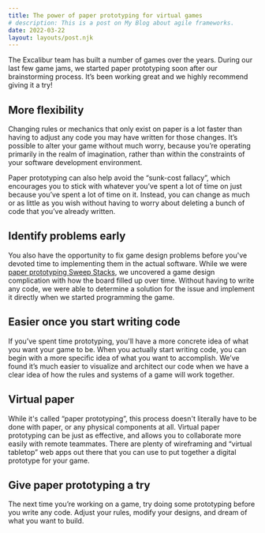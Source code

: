 ```yaml
---
title: The power of paper prototyping for virtual games
# description: This is a post on My Blog about agile frameworks.
date: 2022-03-22
layout: layouts/post.njk
---
```


The Excalibur team has built a number of games over the years. During our last few game jams, we started paper prototyping soon after our brainstorming process. It’s been working great and we highly recommend giving it a try!

## More flexibility

Changing rules or mechanics that only exist on paper is a lot faster than having to adjust any code you may have written for those changes. It’s possible to alter your game without much worry, because you’re operating primarily in the realm of imagination, rather than within the constraints of your software development environment.

Paper prototyping can also help avoid the “sunk-cost fallacy”, which encourages you to stick with whatever you’ve spent a lot of time on just because you’ve spent a lot of time on it. Instead, you can change as much or as little as you wish without having to worry about deleting a bunch of code that you’ve already written.

## Identify problems early

You also have the opportunity to fix game design problems before you've devoted time to implementing them in the actual software. While we were [paper prototyping Sweep Stacks](https://blog.excaliburjs.com/posts/ludum-dare-31-retrospective/#scope), we uncovered a game design complication with how the board filled up over time. Without having to write any code, we were able to determine a solution for the issue and implement it directly when we started programming the game.

## Easier once you start writing code

If you’ve spent time prototyping, you'll have a more concrete idea of what you want your game to be. When you actually start writing code, you can begin with a more specific idea of what you want to accomplish. We’ve found it’s much easier to visualize and architect our code when we have a clear idea of how the rules and systems of a game will work together.

## Virtual paper

While it's called “paper prototyping”, this process doesn't literally have to be done with paper, or any physical components at all. Virtual paper prototyping can be just as effective, and allows you to collaborate more easily with remote teammates. There are plenty of wireframing and “virtual tabletop” web apps out there that you can use to put together a digital prototype for your game.

## Give paper prototyping a try

The next time you’re working on a game, try doing some prototyping before you write any code. Adjust your rules, modify your designs, and dream of what you want to build.
